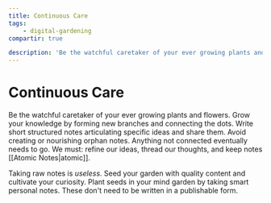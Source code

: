 ```yaml
---
title: Continuous Care
tags:
    - digital-gardening
compartir: true

description: 'Be the watchful caretaker of your ever growing plants and flowers. Grow your knowledge by forming new branches and connecting the dots.'
---
```

# Continuous Care
Be the watchful caretaker of your ever growing plants and flowers. Grow your knowledge by forming new branches and connecting the dots. Write short structured notes articulating specific ideas and share them. Avoid creating or nourishing orphan notes. Anything not connected eventually needs to go. We must: refine our ideas, thread our thoughts, and keep notes [[Atomic Notes|atomic]].

Taking raw notes is _useless_. Seed your garden with quality content and cultivate your curiosity. Plant seeds in your mind garden by taking smart personal notes. These don't need to be written in a publishable form.
